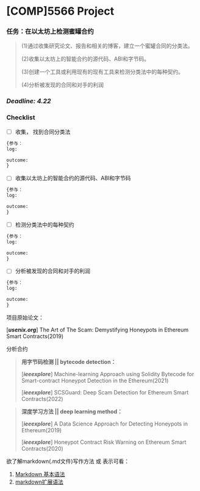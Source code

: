 # [COMP]5566 Project

### 任务：在以太坊上检测蜜罐合约
> 
> (1)通过收集研究论文、报告和相关的博客，建立一个蜜罐合同的分类法。
> 
> (2)收集以太坊上的智能合约的源代码、ABI和字节码。
> 
> (3)创建一个工具或利用现有的现有工具来检测分类法中的每种契约。
> 
> (4)分析被发现的合同和对手的利润
> 

### **_Deadline: 4.22_**

### Checklist

- [ ] 收集， 找到合同分类法
~~~html
{参与：
log:

outcome:
}
~~~

- [ ] 收集以太坊上的智能合约的源代码、ABI和字节码
~~~html
{参与：
log:

outcome:
}
~~~

- [ ] 检测分类法中的每种契约
~~~html
{参与：
log:

outcome:
}
~~~

- [ ] 分析被发现的合同和对手的利润
~~~html
{参与：
log:

outcome:
}
~~~

项目原始论文：

[**_usenix.org_**] The Art of The Scam: Demystifying Honeypots in Ethereum Smart Contracts(2019)


分析合约

> **用字节码检测 || bytecode detection：**
> 
> [**_ieeexplore_**] Machine-learning Approach using Solidity Bytecode for Smart-contract Honeypot Detection in the Ethereum(2021)
> 
> [**_ieeexplore_**] SCSGuard: Deep Scam Detection for Ethereum Smart Contracts(2022)

> **深度学习方法 || deep learning method：**
> 
> [**_ieeexplore_**] A Data Science Approach for Detecting Honeypots in Ethereum(2019)
> 
> [**_ieeexplore_**] Honeypot Contract Risk Warning on Ethereum Smart Contracts(2020)


欲了解markdown(.md文件)写作方法 或 表示可看：
1. [Markdown 基本语法](https://markdown.com.cn/basic-syntax/ "markdown基础语法")
2. [markdown扩展语法](https://markdown.com.cn/extended-syntax/ "markdown扩展语法")

